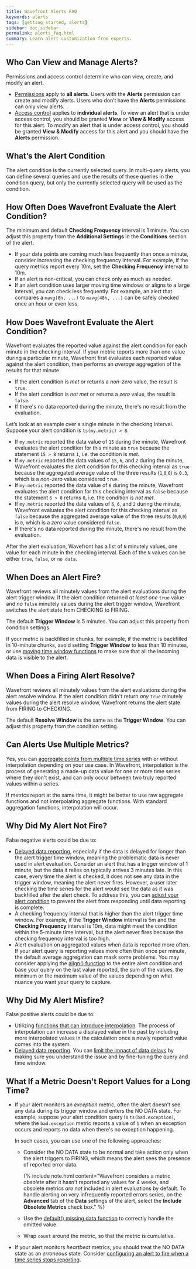 ```yaml
---
title: Wavefront Alerts FAQ
keywords: alerts
tags: [getting started, alerts]
sidebar: doc_sidebar
permalink: alerts_faq.html
summary: Learn alert customization from experts.
---
```

## Who Can View and Manage Alerts?
Permissions and access control determine who can view, create, and modify an alert.
  * [Permissions](permissions_overview.html) apply to **all alerts**. Users with the **Alerts** permission can create and modify alerts. Users who don’t have the **Alerts** permissions can only view alerts.
  *	[Access control](access.html) applies to **individual alerts**. To view an alert that is under access control, you should be granted **View** or **View & Modify** access for this alert. To modify an alert that is under access control, you should be granted **View & Modify** access for this alert and you should have the **Alerts** permission.
  
## What’s the Alert Condition
The alert condition is the currently selected query. In multi-query alerts, you can define several queries and use the results of these queries in the condition query, but only the currently selected query will be used as the condition. 

## How Often Does Wavefront Evaluate the Alert Condition?
The minimum and default **Checking Frequency** interval is 1 minute. You can adjust this property from the **Additional Settings** in the **Conditions** section of the alert.

  * If your data points are coming much less frequently than once a minute, consider increasing the checking frequency interval. For example, if the query metrics report every 10m, set the **Checking Frequency** interval to 10m.
  * If an alert is non-critical, you can check only as much as needed.
  * If an alert condition uses larger moving time windows or aligns to a large interval, you can check less frequently. For example, an alert that compares a `mavg(6h, ...)` to `mavg(48h, ...)` can be safely checked once an hour or even less.

## How Does Wavefront Evaluate the Alert Condition?
Wavefront evaluates the reported value against the alert condition for each minute in the checking interval. If your metric reports more than one value during a particular minute, Wavefront first evaluates each reported value against the alert condition, then performs an *average* aggregation of the results for that minute.

* If the alert condition is *met* or returns a *non-zero* value, the result is `true`.
* If the alert condition is *not met* or returns a *zero* value, the result is `false`.
* If there's no data reported during the minute, there's no result from the evaluation.

Let’s look at an example over a single minute in the checking interval. Suppose your alert condition is `ts(my.metric) > 8`.

* If `my.metric` reported the data value of `15` during the minute, Wavefront evaluates the alert condition for this minute as `true` because the statement `15 > 8` returns `1`, i.e. the condition is *met*.
* If `my.metric` reported the data values of `15`, `6`, and `2` during the minute, Wavefront evaluates the alert condition for this checking interval as `true` because the aggregated average value of the three results (`1`,`0`,`0`) is `0.3`, which is a *non-zero* value considered `true`.
* If `my.metric` reported the data value of `6` during the minute, Wavefront evaluates the alert condition for this checking interval as `false` because the statement `6 > 8` returns `0`, i.e. the condition is *not met*.
* If `my.metric` reported the data values of `6`, `6`, and `2` during the minute, Wavefront evaluates the alert condition for this checking interval as `false` because the aggregated average value of the three results (`0`,`0`,`0`) is `0`, which is a *zero* value considered `false`.
* If there's no data reported during the minute, there's no result from the evaluation.
  
After the alert evaluation, Wavefront has a list of `N` minutely values, one value for each minute in the checking interval. Each of the `N` values can be either `true`, `false`, or `no data`.
  
## When Does an Alert Fire?
Wavefront reviews all minutely values from the alert evaluations during the alert trigger window. If the alert condition returned *at least one* `true` value and *no* `false` minutely values during the alert trigger window, Wavefront switches the alert state from CHECKING to FIRING. 

The default **Trigger Window** is 5 minutes. You can adjust this property from condition settings.

If your metric is backfilled in chunks, for example, if the metric is backfilled in 10-minute chunks, avoid setting **Trigger Window** to less than 10 minutes, or use [moving time window functions](query_language_reference.html#moving-window-time-functions) to make sure that all the incoming data is visible to the alert.

## When Does a Firing Alert Resolve?
Wavefront reviews all minutely values from the alert evaluations during the alert resolve window. If the alert condition didn't return *any* `true` minutely values during the alert resolve window, Wavefront returns the alert state from FIRING to CHECKING.

The default **Resolve Window** is the same as the **Trigger Window**. You can adjust this property from the condition setting.

## Can Alerts Use Multiple Metrics?
Yes, you can [aggregate points from multiple time series](query_language_aggregate_functions.html) with or without interpolation depending on your use case. In Wavefront, interpolation is the process of generating a made-up data value for one or more time series where they don't exist, and can only occur between two truly reported values within a series.

If metrics report at the same time, it might be better to use raw aggregate functions and not interpolating aggregate functions. With standard aggregation functions, interpolation will occur.

## Why Did My Alert Not Fire?
False negative alerts could be due to:
  * [Delayed data reporting](alerts_delayed_data.html#check-for-a-data-delay), especially if the data is delayed for longer than the alert trigger time window, meaning the problematic data is never used in alert evaluation. Consider an alert that has a trigger window of 1 minute, but the data it relies on typically arrives 3 minutes late. In this case, every time the alert is checked, it does not see any data in the trigger window, meaning the alert never fires. However, a user later checking the time series for the alert would see the data as it was backfilled after the alert check. To address this, you can [adjust your alert condition](alerts_delayed_data.html#minimize-the-impact-of-data-delays-on-alerts) to prevent the alert from responding until data reporting is complete.
  * A checking frequency interval that is higher than the alert trigger time window. For example, if the **Trigger Window** interval is 5m and the **Checking Frequency** interval is 10m, data might meet the condition within the 5-minute time interval, but the alert never fires because the checking frequency interval is too high.
  * Alert evaluation on aggregated values when data is reported more often. If your alert query is reporting values more often than once per minute, the default average aggregation can mask some problems. You may consider applying the [align() function](ts_align.html) to the entire alert condition and base your query on the last value reported, the sum of the values, the minimum or the maximum value of the values depending on what nuance you want your query to capture.

## Why Did My Alert Misfire?
False positive alerts could be due to:
  * Utilizing [functions that can introduce interpolation](query_language_discrete_continuous.html#functions-that-use-interpolation-to-create-continuous-data). The process of interpolation can increase a displayed value in the past by including more interpolated values in the calculation once a newly reported value comes into the system.
  * [Delayed data reporting](alerts_delayed_data.html#check-for-a-data-delay). You can [limit the impact of data delays](alerts_delayed_data.html) by making sure you understand the issue and by fine-tuning the query and time window.

## What If a Metric Doesn't Report Values for a Long Time?

* If your alert monitors an *exception* metric, often the alert doesn’t see any data during its trigger window and enters the NO DATA state. For example, suppose your alert condition query is `ts(bad.exception)`, where the `bad.exception` metric reports a value of `1` when an exception occurs and reports no data when there's no exception happening.

  In such cases, you can use one of the following approaches:
  * Consider the NO DATA state to be normal and take action only when the alert triggers to FIRING, which means the alert sees the presence of reported error data.
  
    {% include note.html content="Wavefront considers a metric *obsolete* after it hasn’t reported any values for 4 weeks, and obsolete metrics *are not* included in alert evaluations by default. To handle alerting on very infrequently reported errors series, on the **Advanced** tab of the **Data** settings of the alert, select the **Include Obsolete Metrics** check box." %}
  * Use the [default() missing data function](ts_default.html) to correctly handle the omitted value.
  * Wrap `count` around the metric, so that the metric is cumulative.

* If your alert monitors *heartbeat* metrics, you should treat the NO DATA state as an *erroneous* state. Consider [configuring an alert to fire when a time series stops reporting](alerts_missing_data.html).
